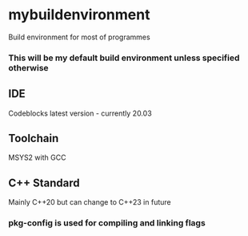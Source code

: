 # mybuildenvironment
Build environment for most of programmes

### This will be my default build environment unless specified otherwise

## IDE
 Codeblocks latest version - currently 20.03
 
## Toolchain
 MSYS2 with GCC

## C++ Standard
 Mainly C++20 but can change to C++23 in future
 
### pkg-config is used for compiling and linking flags
